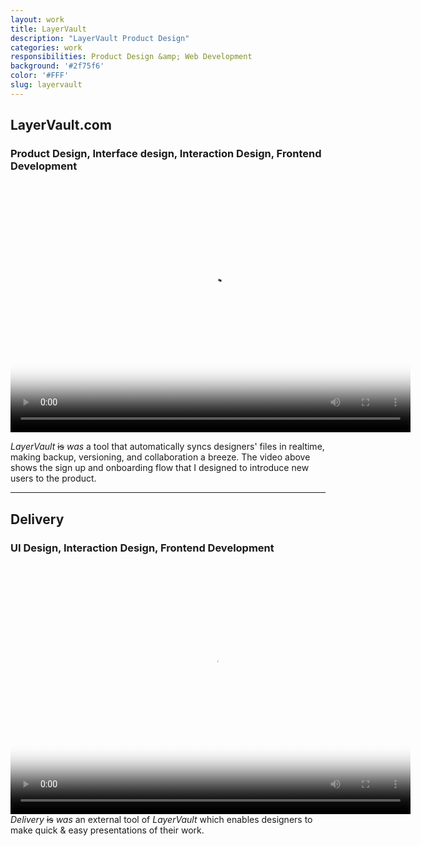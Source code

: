 ```yaml
---
layout: work
title: LayerVault
description: "LayerVault Product Design"
categories: work
responsibilities: Product Design &amp; Web Development
background: '#2f75f6'
color: '#FFF'
slug: layervault
---
```


<h2>LayerVault.com</h2>
<h3>Product Design, Interface design, Interaction Design, Frontend Development</h3>

<div>
  <video id="layervault" class="browser_img" title="LayerVault.com"
    preload="auto" width="640" height="400" poster="{{ site.root }}/work/layervault/layervault.png" data-setup="{}">
    <source src="{{ site.root }}/work/layervault/layervault.mp4" type='video/mp4'>
    <source src="{{ site.root }}/work/layervault/layervault.webm" type='video/webm'>
  </video>
</div>

<em>LayerVault</em> <strike>is</strike> <em>was</em> a tool that automatically syncs designers' files in realtime, making backup, versioning, and collaboration a breeze. The video above shows the sign up and onboarding flow that I designed to introduce new users to the product.

<hr/>

<h2>Delivery</h2>
<h3>UI Design, Interaction Design, Frontend Development</h3>

<div>
  <video id="delivery" class="browser_img" title="Delivery - LayerVault.com"
    preload="auto" width="640" height="400" poster="{{ site.root }}/work/layervault/delivery.png" data-setup="{}">
    <source src="{{ site.root }}/work/layervault/delivery.mp4" type='video/mp4'>
    <source src="{{ site.root }}/work/layervault/delivery.webm" type='video/webm'>
  </video>
</div>
<em>Delivery</em> <strike>is</strike> <em>was</em> an external tool of <em>LayerVault</em> which enables designers to make quick &amp; easy presentations of their work.